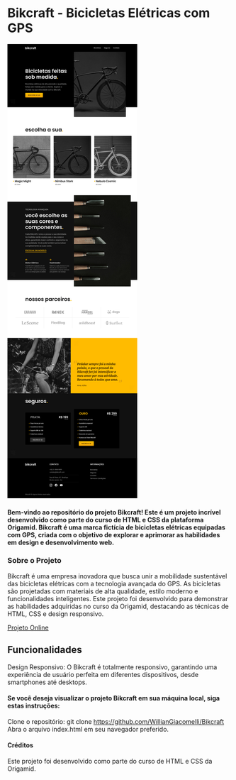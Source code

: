 # Bikcraft - Bicicletas Elétricas com GPS

<div style="margin:0 auto">
  <img src="./home.png">
</div>

#### Bem-vindo ao repositório do projeto Bikcraft! Este é um projeto incrível desenvolvido como parte do curso de HTML e CSS da plataforma Origamid. Bikcraft é uma marca fictícia de bicicletas elétricas equipadas com GPS, criada com o objetivo de explorar e aprimorar as habilidades em design e desenvolvimento web.


### Sobre o Projeto

Bikcraft é uma empresa inovadora que busca unir a mobilidade sustentável das bicicletas elétricas com a tecnologia avançada do GPS. As bicicletas são projetadas com materiais de alta qualidade, estilo moderno e funcionalidades inteligentes. Este projeto foi desenvolvido para demonstrar as habilidades adquiridas no curso da Origamid, destacando as técnicas de HTML, CSS e design responsivo.

<a href="https://williangiacomelli.github.io/Bikcraft/bicicletas.html">Projeto Online</a>

## Funcionalidades

Design Responsivo: O Bikcraft é totalmente responsivo, garantindo uma experiência de usuário perfeita em diferentes dispositivos, desde smartphones até desktops.

#### Se você deseja visualizar o projeto Bikcraft em sua máquina local, siga estas instruções:

Clone o repositório: git clone https://github.com/WillianGiacomelli/Bikcraft<br>
Abra o arquivo index.html em seu navegador preferido.<br>

#### Créditos

Este projeto foi desenvolvido como parte do curso de HTML e CSS da Origamid.<br>
